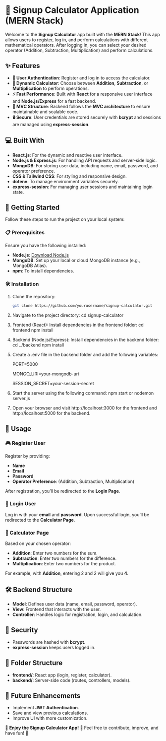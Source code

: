 # 🚀 **Signup Calculator Application** (MERN Stack)

Welcome to the **Signup Calculator** app built with the **MERN Stack**! This app allows users to register, log in, and perform calculations with different mathematical operators. After logging in, you can select your desired operator (Addition, Subtraction, Multiplication) and perform calculations.

## ✨ **Features**

- **🔐 User Authentication**: Register and log in to access the calculator.
- **🧮 Dynamic Calculator**: Choose between **Addition**, **Subtraction**, or **Multiplication** to perform operations.
- **⚡ Fast Performance**: Built with **React** for a responsive user interface and **Node.js/Express** for a fast backend.
- **💾 MVC Structure**: Backend follows the **MVC architecture** to ensure maintainable and scalable code.
- **🔒 Secure**: User credentials are stored securely with **bcrypt** and sessions are managed using **express-session**.

## 💻 **Built With**

- **React.js**: For the dynamic and reactive user interface.
- **Node.js & Express.js**: For handling API requests and server-side logic.
- **MongoDB**: For storing user data, including name, email, password, and operator preference.
- **CSS & Tailwind CSS**: For styling and responsive design.
- **dotenv**: To manage environment variables securely.
- **express-session**: For managing user sessions and maintaining login state.

## 🚀 **Getting Started**

Follow these steps to run the project on your local system:

### 📋 **Prerequisites**
Ensure you have the following installed:
- **Node.js**: [Download Node.js](https://nodejs.org/)
- **MongoDB**: Set up your local or cloud MongoDB instance (e.g., MongoDB Atlas).
- **npm**: To install dependencies.

### 🛠️ **Installation**

1. Clone the repository:
   ```bash
   git clone https://github.com/yourusername/signup-calculator.git

2. Navigate to the project directory:
    cd signup-calculator

3. Frontend (React): Install dependencies in the frontend folder:
    cd frontend
    npm install

4. Backend (Node.js/Express): Install dependencies in the backend folder:
    cd ../backend
    npm install

5. Create a .env file in the backend folder and add the following variables:

    PORT=5000

    MONGO_URI=your-mongodb-uri

    SESSION_SECRET=your-session-secret

6. Start the server using the following command:
    npm start or nodemon server.js

7. Open your browser and visit http://localhost:3000 for the frontend 
    and http://localhost:5000 for the backend.

## 📝 Usage

### 🎮 Register User
Register by providing:
- **Name**
- **Email**
- **Password**
- **Operator Preference**: (Addition, Subtraction, Multiplication)

After registration, you’ll be redirected to the **Login Page**.

### 🔑 Login User
Log in with your **email** and **password**. Upon successful login, you’ll be redirected to the **Calculator Page**.

### 🧮 Calculator Page
Based on your chosen operator:
- **Addition**: Enter two numbers for the sum.
- **Subtraction**: Enter two numbers for the difference.
- **Multiplication**: Enter two numbers for the product.

For example, with **Addition**, entering 2 and 2 will give you **4**.

## 🛠️ Backend Structure
- **Model**: Defines user data (name, email, password, operator).
- **View**: Frontend that interacts with the user.
- **Controller**: Handles logic for registration, login, and calculation.

## 🔐 Security
- Passwords are hashed with **bcrypt**.
- **express-session** keeps users logged in.

## 📁 Folder Structure
- **frontend/**: React app (login, register, calculator).
- **backend/**: Server-side code (routes, controllers, models).

## 📝 Future Enhancements
- Implement **JWT Authentication**.
- Save and view previous calculations.
- Improve UI with more customization.

🎉 **Enjoy the Signup Calculator App!** 🧮
Feel free to contribute, improve, and have fun! 🙌

